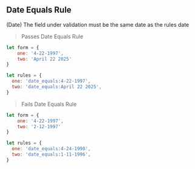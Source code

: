 ## Date Equals Rule
(Date)
The field under validation must be the same date as the rules date

> Passes Date Equals Rule
```js
let form = { 
    one: '4-22-1997',
    two: 'April 22 2025' 
}

let rules = {
  one: 'date_equals:4-22-1997',
  two: 'date_equals:April 22 2025',
}
```

> Fails Date Equals Rule
```js
let form = { 
    one: '4-22-1997',
    two: '2-12-1997' 
}

let rules = {
  one: 'date_equals:4-24-1998',
  two: 'date_equals:1-11-1996',
}
```
